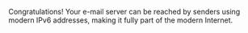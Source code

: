 Congratulations! Your e-mail server can be reached by senders using modern IPv6 addresses, making it fully part of the modern Internet.
